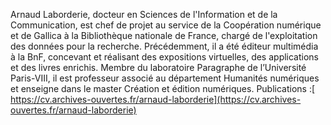 Arnaud Laborderie, docteur en Sciences de l'Information et de la Communication, est chef de projet au service de la Coopération numérique et de Gallica à la Bibliothèque nationale de France, chargé de l'exploitation des données pour la recherche. Précédemment, il a été éditeur multimédia à la BnF, concevant et réalisant des expositions virtuelles, des applications et des livres enrichis. Membre du laboratoire Paragraphe de l’Université Paris-VIII, il est professeur associé au département Humanités numériques et enseigne dans le master Création et édition numériques. Publications :[ https://cv.archives-ouvertes.fr/arnaud-laborderie](https://cv.archives-ouvertes.fr/arnaud-laborderie)